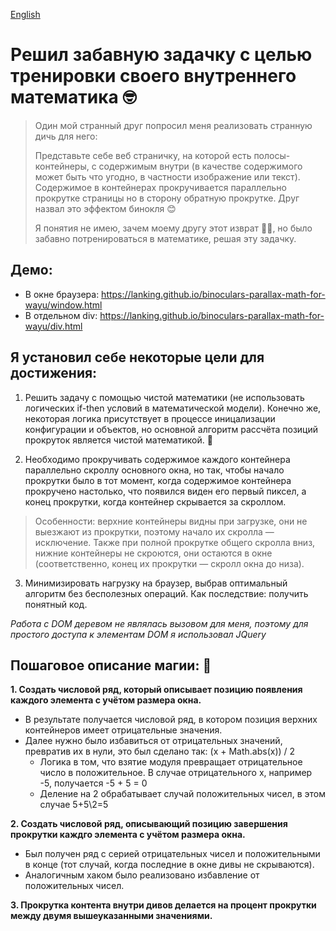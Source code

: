 [English](https://github.com/LanKing/binoculars-parallax-math-for-wayu/blob/master/README.md "English")

# Решил забавную задачку с целью тренировки своего внутреннего математика 🤓

> Один мой странный друг попросил меня реализовать странную дичь для него: 
>
>Представьте себе веб страничку, на которой есть полосы-контейнеры, с содержимым внутри (в качестве содержимого может быть что угодно, в частности изображение или текст). Содержимое в контейнерах прокручивается параллельно прокрутке страницы но в сторону обратную прокрутке. Друг назвал это эффектом бинокля 😊
>
> Я понятия не имею, зачем моему другу этот изврат 🤷‍♂️, но было забавно потренироваться в математике, решая эту задачку.

## Демо:
- В окне браузера: https://lanking.github.io/binoculars-parallax-math-for-wayu/window.html
- В отдельном div: https://lanking.github.io/binoculars-parallax-math-for-wayu/div.html

## Я установил себе некоторые цели для достижения:
1. Решить задачу с помощью чистой математики (не использовать логических if-then условий в математической модели). Конечно же, некоторая логика присутствует в процессе иницализации конфигурации и объектов, но основной алгоритм рассчёта позиций прокруток является чистой математикой. 🤘

2. Необходимо прокручивать содержимое каждого контейнера параллельно скроллу основного окна, но так, чтобы начало прокрутки было в тот момент, когда содержимое контейнера прокручено настолько, что появился виден его первый пиксел, а конец прокрутки, когда контейнер скрывается за скроллом. 
> Особенности: верхние контейнеры видны при загрузке, они не выезжают из прокрутки, поэтому начало их скролла — исключение. Также при полной прокрутке общего скролла вниз, нижние контейнеры не скроются, они остаются в окне (соответственно, конец их прокрутки — скролл окна до низа). 

3. Минимизировать нагрузку на браузер, выбрав оптимальный алгоритм без бесполезных операций. Как последствие: получить понятный код.

*Работа с DOM деревом не являлась вызовом для меня, поэтому для простого доступа к элементам DOM я использовал JQuery*


## Пошаговое описание магии: 💫

**1. Создать числовой ряд, который описывает позицию появления каждого элемента с учётом размера окна.**
- В результате получается числовой ряд, в котором позиция верхних контейнеров имеет отрицательные значения. 
- Далее нужно было избавиться от отрицательных значений, превратив их в нули, это был сделано так: (x + Math.abs(x)) / 2
  - Логика в том, что взятие модуля превращает отрицательное число в положительное. В случае отрицательного x, например -5, получается -5 + 5 = 0
  - Деление на 2 обрабатывает случай положительных чисел, в этом случае 5+5\2=5

**2. Создать числовой ряд, описывающий позицию завершения прокрутки каждго элемента с учётом размера окна.**
- Был получен ряд с серией отрицательных чисел и положительными в конце (тот случай, когда последние в окне дивы не скрываются).
- Аналогичным хаком было реализовано избавление от положительных чисел.

**3. Прокрутка контента внутри дивов делается на процент прокрутки между двумя вышеуказанными значениями.**



